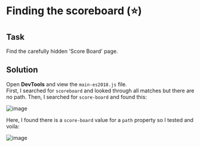 # Finding the scoreboard (⭐)
## Task
Find the carefully hidden 'Score Board' page.

## Solution
Open **DevTools** and view the `main-es2018.js` file.  
First, I searched for `scoreboard` and looked through all matches but there are no path. Then, I searched for `score-board` and found this:  

![image](https://user-images.githubusercontent.com/44528004/130930745-3737f705-6606-4a73-94d6-301c879de77f.png)  

Here, I found there is a `score-board` value for a `path` property so I tested and voila:  

![image](https://user-images.githubusercontent.com/44528004/130931072-d417a398-af42-46ad-84a6-ae271401592d.png)
